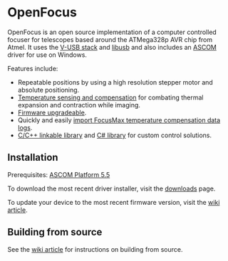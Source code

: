 OpenFocus
=========
OpenFocus is an open source implementation of a computer controlled focuser for
telescopes based around the ATMega328p AVR chip from Atmel. It uses
the [V-USB stack][vusb] and [libusb][libusb] and also includes an
[ASCOM][ascom] driver for use on Windows.

Features include:

* Repeatable positions by using a high resolution stepper motor and absolute positioning.
* [Temperature sensing and compensation][wiki:tempcomp] for combating thermal expansion and contraction while imaging.
* [Firmware upgradeable][wiki:updatefirmware].
* Quickly and easily [import FocusMax temperature compensation data logs][wiki:tempcomp].
* [C/C++ linkable library][libopenfocus] and [C# library][c#lib] for custom control solutions.

Installation
------------

Prerequisites: [ASCOM Platform 5.5][ascom]

To download the most recent driver installer, visit the [downloads][downloads] page.

To update your device to the most recent firmware version, visit the [wiki article][wiki:updatefirmware].


Building from source
-------------------
See the [wiki article][wiki:build] for instructions on building from source.

[vusb]:http://www.obdev.at/products/vusb/index.html
[libusb]:http://www.libusb.org/
[winavr]:http://winavr.sourceforge.net/
[crosspack]:http://www.obdev.at/products/crosspack/index.html
[msys]:http://www.mingw.org/wiki/MSYS
[ascom]:http://ascom-standards.org/
[c#]:http://www.microsoft.com/express/Downloads/#2008-Visual-CS
[downloads]:https://github.com/CortexAstronomy/OpenFocus/downloads
[libopenfocus]:https://github.com/CortexAstronomy/LibOpenFocus
[c#lib]:https://github.com/CortexAstronomy/OpenFocus/tree/master/windows/lib
[wiki:build]:https://github.com/CortexAstronomy/OpenFocus/wiki/Building
[wiki:updatefirmware]:https://github.com/CortexAstronomy/OpenFocus/wiki/HowTo%3A-Update-Firmware
[wiki:tempcomp]:https://github.com/CortexAstronomy/OpenFocus/wiki/HowTo%3A-Temperature-Compensation